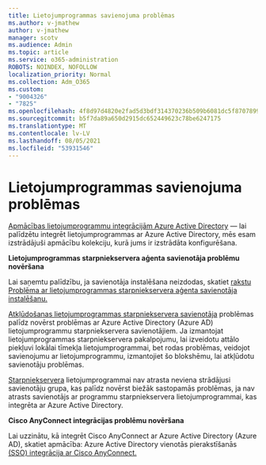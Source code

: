 ```yaml
---
title: Lietojumprogrammas savienojuma problēmas
ms.author: v-jmathew
author: v-jmathew
manager: scotv
ms.audience: Admin
ms.topic: article
ms.service: o365-administration
ROBOTS: NOINDEX, NOFOLLOW
localization_priority: Normal
ms.collection: Adm_O365
ms.custom:
- "9004326"
- "7825"
ms.openlocfilehash: 4f8d97d4820e2fad5d3bdf314370236b509b6081dc5f87078995282e72da0c18
ms.sourcegitcommit: b5f7da89a650d2915dc652449623c78be6247175
ms.translationtype: MT
ms.contentlocale: lv-LV
ms.lasthandoff: 08/05/2021
ms.locfileid: "53931546"
---
```

# <a name="application-connection-issues"></a>Lietojumprogrammas savienojuma problēmas

[Apmācības lietojumprogrammu integrācijām Azure Active Directory](https://docs.microsoft.com/azure/active-directory/saas-apps/tutorial-list) — lai palīdzētu integrēt lietojumprogrammas ar Azure Active Directory, mēs esam izstrādājuši apmācību kolekciju, kurā jums ir izstrādāta konfigurēšana.

**Lietojumprogrammas starpniekservera aģenta savienotāja problēmu novēršana**

Lai saņemtu palīdzību, ja savienotāja instalēšana neizdodas, skatiet [rakstu Problēma ar lietojumprogrammas starpniekservera aģenta savienotāja instalēšanu.](https://docs.microsoft.com/azure/active-directory/manage-apps/application-proxy-connector-installation-problem)

[Atkļūdošanas lietojumprogrammas starpniekservera savienotāja](https://docs.microsoft.com/azure/active-directory/manage-apps/application-proxy-debug-connectors) problēmas palīdz novērst problēmas ar Azure Active Directory (Azure AD) lietojumprogrammu starpniekservera savienotājiem. Ja izmantojat lietojumprogrammas starpniekservera pakalpojumu, lai izveidotu attālo piekļuvi lokālai tīmekļa lietojumprogrammai, bet rodas problēmas, veidojot savienojumu ar lietojumprogrammu, izmantojiet šo blokshēmu, lai atkļūdotu savienotāju problēmas.

[Starpniekservera](https://docs.microsoft.com/azure/active-directory/manage-apps/application-proxy-connectivity-no-working-connector) lietojumprogrammai nav atrasta neviena strādājusi savienotāju grupa, kas palīdz novērst biežāk sastopamās problēmas, ja nav atrasts savienotājs ar programmu starpniekservera lietojumprogrammai, kas integrēta ar Azure Active Directory.

**Cisco AnyConnect integrācijas problēmu novēršana**

Lai uzzinātu, kā integrēt Cisco AnyConnect ar Azure Active Directory (Azure AD), skatiet apmācība: Azure Active Directory vienotās pierakstīšanās [(SSO) integrācija ar Cisco AnyConnect.](https://docs.microsoft.com/azure/active-directory/saas-apps/cisco-anyconnect)
